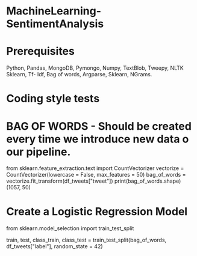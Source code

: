 # MachineLearning-SentimentAnalysis

# Prerequisites
Python, Pandas, MongoDB, Pymongo, Numpy, TextBlob, Tweepy, NLTK Sklearn, Tf- Idf, Bag of words, Argparse, Sklearn, NGrams.

# Coding style tests
# BAG OF WORDS - Should be created every time we introduce new data o our pipeline.
from sklearn.feature_extraction.text import CountVectorizer
vectorize = CountVectorizer(lowercase = False, max_features = 50)
bag_of_words = vectorize.fit_transform(df_tweets["tweet"])
print(bag_of_words.shape)
(1057, 50)

# Create a Logistic Regression Model
from sklearn.model_selection import train_test_split

train, test, class_train, class_test = train_test_split(bag_of_words,
                                                              df_tweets["label"],
                                                              random_state = 42)
